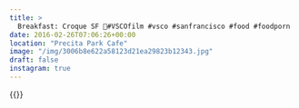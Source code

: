 ```yaml
---
title: >
  Breakfast: Croque SF 👅#VSCOfilm #vsco #sanfrancisco #food #foodporn
date: 2016-02-26T07:06:26+00:00
location: "Precita Park Cafe"
image: "/img/3006b8e622a58123d21ea29823b12343.jpg"
draft: false
instagram: true
---
```


{{<photo src="/img/3006b8e622a58123d21ea29823b12343.jpg">}}
